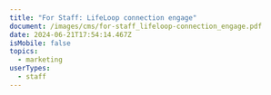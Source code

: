 ```yaml
---
title: "For Staff: LifeLoop connection engage"
document: /images/cms/for-staff_lifeloop-connection_engage.pdf
date: 2024-06-21T17:54:14.467Z
isMobile: false
topics:
  - marketing
userTypes:
  - staff
---
```

